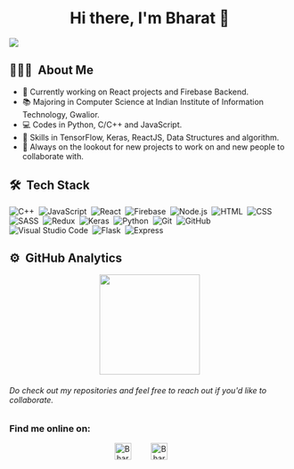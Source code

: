 <h1 align="center">Hi there, I'm Bharat 👋</h1>

![](https://komarev.com/ghpvc/?username=BhCh7051&style=flat-square)

## 👨🏻‍💻 &nbsp;About Me
- 🔭 Currently working on React projects and Firebase Backend.
- 📚 Majoring in Computer Science at Indian Institute of Information Technology, Gwalior.
- 💻 Codes in Python, C/C++ and JavaScript.
- 🤹 Skills in TensorFlow, Keras, ReactJS, Data Structures and algorithm.
- 💬 Always on the lookout for new projects to work on and new people to collaborate with.

## 🛠 &nbsp;Tech Stack
![C++](https://img.shields.io/badge/-C++-05122A?style=flat&color=00599C&logo=C%2B%2B&logoColor=FFFFFF)&nbsp;
![JavaScript](https://img.shields.io/badge/-JavaScript-05122A?style=flat&color=222222&logo=JavaScript&logoColor=F7DF1E)&nbsp;
![React](https://img.shields.io/badge/-React-05122A?style=flat&color=222222&logo=React&logoColor=61DAFB)&nbsp;
![Firebase](https://img.shields.io/badge/-Firebase-05122A?style=flat&color=222222&logo=Firebase&logoColor=FFCA28)&nbsp;
![Node.js](https://img.shields.io/badge/-Node.js-05122A?style=flat&color=339933&logo=Node.js&logoColor=FFFFFF)&nbsp;
![HTML](https://img.shields.io/badge/-HTML-05122A?style=flat&&color=E34F26&logo=HTML5&logoColor=FFFFFF)&nbsp;
![CSS](https://img.shields.io/badge/-CSS-05122A?style=flat&color=1572B6&logo=CSS3&logoColor=FFFFFF)&nbsp;
![SASS](https://img.shields.io/badge/-SASS-05122A?style=flat&&color=CC6699&logo=Sass&logoColor=FFFFFF)&nbsp;
![Redux](https://img.shields.io/badge/-Redux-05122A?style=flat&color=764ABC&logo=Redux&logoColor=FFFFFF)&nbsp;
![Keras](https://img.shields.io/badge/-Keras-05122A?style=flat&color=D00000&logo=Keras&logoColor=FFFFFF)&nbsp;
![Python](https://img.shields.io/badge/-Python-05122A?style=flat&color=3776AB&logo=Python&logoColor=FFFFFF)&nbsp;
![Git](https://img.shields.io/badge/-Git-05122A?style=flat&logo=git&color=F05032&logoColor=FFFFFF)&nbsp;
![GitHub](https://img.shields.io/badge/-GitHub-05122A?style=flat&color=181717&logo=GitHub&logoColor=FFFFFF)&nbsp;
![Visual Studio Code](https://img.shields.io/badge/-Visual%20Studio%20Code-05122A?style=flat&color=007ACC&logo=Visual+Studio+Code&logoColor=FFFFFF)&nbsp;
![Flask](https://img.shields.io/badge/flask-05122A?style=flat&color=000000&logo=Flask&logoColor=FFFFFF)&nbsp;
![Express](https://img.shields.io/badge/-Express-05122A?style=flat&color=000000&logo=Express&logoColor=FFFFFF)&nbsp;

## ⚙️ &nbsp;GitHub Analytics

<p align="center">
<a href="https://github.com/bhch7051">
  <img height="180em" src="https://github-readme-stats-eight-theta.vercel.app/api?username=bhch7051&show_icons=true&theme=algolia&count_private=true"/>
</a>
</p>


###### Do check out my repositories and feel free to reach out if you'd like to collaborate.

### Find me online on:

<p align="center">
<a href="https://www.linkedin.com/in/bharat-chandwani/" target="blank"><img align="center" src="https://cdn.jsdelivr.net/npm/simple-icons@3.0.1/icons/linkedin.svg" alt="BharatChandwani" height="30" width="30" /></a>&nbsp;&nbsp;&nbsp;&nbsp;&nbsp;&nbsp;&nbsp;&nbsp;
<a href="mailto:bharatchandwani1@gmail.com" target="blank"><img align="center" src="https://cdn.jsdelivr.net/npm/simple-icons@3.0.1/icons/gmail.svg" alt="BharatChandwani" height="30" width="30" /></a>&nbsp;&nbsp;&nbsp;&nbsp;&nbsp;&nbsp;&nbsp;&nbsp;

</p>
